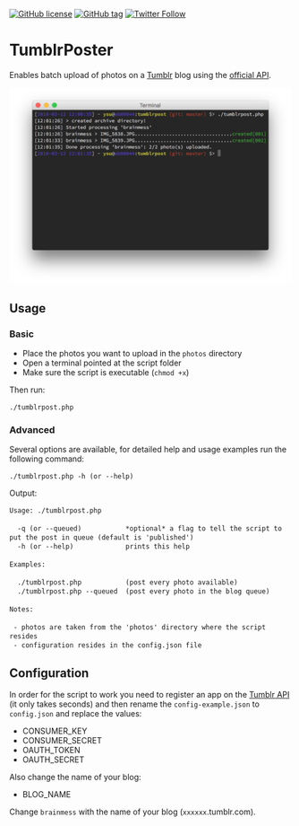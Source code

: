 [![GitHub license](https://img.shields.io/github/license/saeros/tumblrpost.svg)](https://github.com/saeros/tumblrpost/blob/master/LICENSE) [![GitHub tag](https://img.shields.io/github/tag/saeros/tumblrpost.svg)](https://github.com/saeros/tumblrpost/releases) [![Twitter Follow](https://img.shields.io/twitter/follow/saeros01.svg?style=social)](https://twitter.com/saeros01)


# TumblrPoster

Enables batch upload of photos on a [Tumblr](http://www.tumblr.com/) blog using the [official API](http://www.tumblr.com/api/).

![console](assets/console.png)


## Usage

### Basic

* Place the photos you want to upload in the `photos` directory
* Open a terminal pointed at the script folder
* Make sure the script is executable (`chmod +x`)

Then run:

	./tumblrpost.php

### Advanced
Several options are available, for detailed help and usage examples run the following command:

	./tumblrpost.php -h (or --help)
	
Output:

	Usage: ./tumblrpost.php

	  -q (or --queued)           *optional* a flag to tell the script to put the post in queue (default is 'published')
	  -h (or --help)             prints this help
	
	Examples:
	
	  ./tumblrpost.php           (post every photo available)
	  ./tumblrpost.php --queued  (post every photo in the blog queue)
	
	Notes:
	
	 - photos are taken from the 'photos' directory where the script resides
	 - configuration resides in the config.json file


## Configuration

In order for the script to work you need to register an app on the [Tumblr API](http://www.tumblr.com/oauth/apps) (it only takes seconds) and then rename the `config-example.json` to `config.json` and replace the values:

* CONSUMER_KEY
* CONSUMER_SECRET
* OAUTH_TOKEN
* OAUTH_SECRET

Also change the name of your blog:

* BLOG_NAME
	
Change `brainmess` with the name of your blog (`xxxxxx`.tumblr.com).